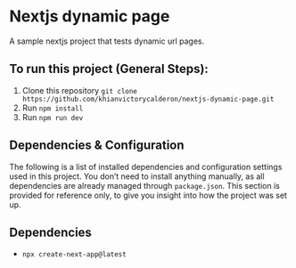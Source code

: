 # Nextjs dynamic page
A sample nextjs project that tests dynamic url pages.

## To run this project (General Steps):
1. Clone this repository `git clone https://github.com/khianvictorycalderon/nextjs-dynamic-page.git`
2. Run `npm install`
3. Run `npm run dev`

## Dependencies & Configuration
The following is a list of installed dependencies and configuration settings used in this project.
You don’t need to install anything manually, as all dependencies are already managed through `package.json`.
This section is provided for reference only, to give you insight into how the project was set up.

## Dependencies
- `npx create-next-app@latest`